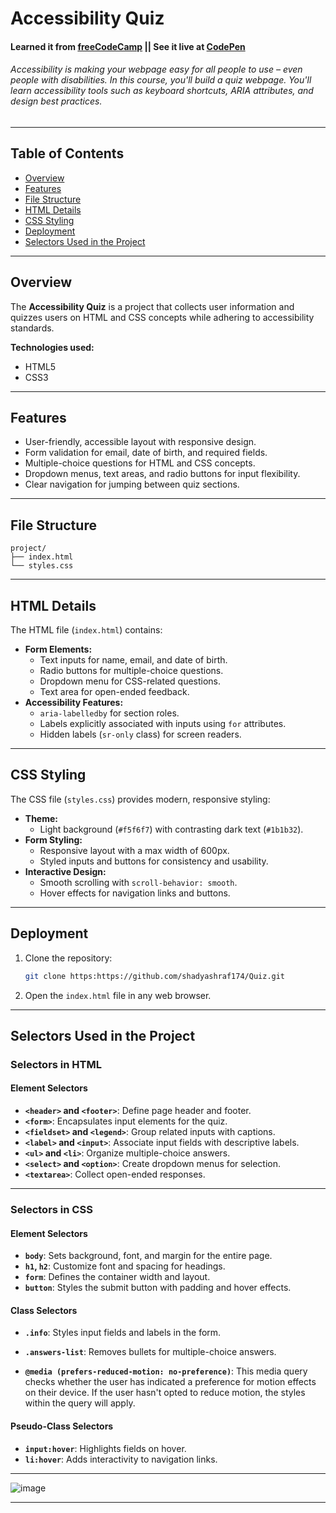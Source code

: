 # Accessibility Quiz  
#### Learned it from [freeCodeCamp](https://www.freecodecamp.org/) || See it live at [CodePen](https://codepen.io/shady-ashraf/pen/LYwKaYZ)  
###### Accessibility is making your webpage easy for all people to use – even people with disabilities. In this course, you'll build a quiz webpage. You'll learn accessibility tools such as keyboard shortcuts, ARIA attributes, and design best practices.

---

## Table of Contents  
- [Overview](#overview)  
- [Features](#features)  
- [File Structure](#file-structure)  
- [HTML Details](#html-details)  
- [CSS Styling](#css-styling)  
- [Deployment](#deployment)  
- [Selectors Used in the Project](#selectors-used-in-the-project)  

---

## Overview  
The **Accessibility Quiz** is a project that collects user information and quizzes users on HTML and CSS concepts while adhering to accessibility standards.

**Technologies used:**  
- HTML5  
- CSS3  
---

## Features  
- User-friendly, accessible layout with responsive design.  
- Form validation for email, date of birth, and required fields.  
- Multiple-choice questions for HTML and CSS concepts.  
- Dropdown menus, text areas, and radio buttons for input flexibility.  
- Clear navigation for jumping between quiz sections.  

---

## File Structure  
```
project/
├── index.html  
└── styles.css  
```

---

## HTML Details  
The HTML file (`index.html`) contains:  
- **Form Elements:**  
  - Text inputs for name, email, and date of birth.  
  - Radio buttons for multiple-choice questions.  
  - Dropdown menu for CSS-related questions.  
  - Text area for open-ended feedback.  
- **Accessibility Features:**  
  - `aria-labelledby` for section roles.  
  - Labels explicitly associated with inputs using `for` attributes.  
  - Hidden labels (`sr-only` class) for screen readers.  

---

## CSS Styling  
The CSS file (`styles.css`) provides modern, responsive styling:  
- **Theme:**  
  - Light background (`#f5f6f7`) with contrasting dark text (`#1b1b32`).  
- **Form Styling:**  
  - Responsive layout with a max width of 600px.  
  - Styled inputs and buttons for consistency and usability.  
- **Interactive Design:**  
  - Smooth scrolling with `scroll-behavior: smooth`.  
  - Hover effects for navigation links and buttons.  

---

## Deployment  
1. Clone the repository:  
   ```bash  
   git clone https:https://github.com/shadyashraf174/Quiz.git  
   ```  
2. Open the `index.html` file in any web browser.  

---

## Selectors Used in the Project  

### **Selectors in HTML**  

#### **Element Selectors**  
- **`<header>` and `<footer>`**: Define page header and footer.  
- **`<form>`**: Encapsulates input elements for the quiz.  
- **`<fieldset>` and `<legend>`**: Group related inputs with captions.  
- **`<label>` and `<input>`**: Associate input fields with descriptive labels.  
- **`<ul>` and `<li>`**: Organize multiple-choice answers.  
- **`<select>` and `<option>`**: Create dropdown menus for selection.  
- **`<textarea>`**: Collect open-ended responses.  

---

### **Selectors in CSS**  

#### **Element Selectors**  
- **`body`**: Sets background, font, and margin for the entire page.  
- **`h1`, `h2`**: Customize font and spacing for headings.  
- **`form`**: Defines the container width and layout.  
- **`button`**: Styles the submit button with padding and hover effects.  

#### **Class Selectors**  
- **`.info`**: Styles input fields and labels in the form.  
- **`.answers-list`**: Removes bullets for multiple-choice answers.  

- **`@media (prefers-reduced-motion: no-preference)`**:
This media query checks whether the user has indicated a preference for motion effects on their device. If the user hasn't opted to reduce motion, the styles within the query will apply.

#### **Pseudo-Class Selectors**  
- **`input:hover`**: Highlights fields on hover.  
- **`li:hover`**: Adds interactivity to navigation links.  

---

![image](https://github.com/user-attachments/assets/44862ef4-aee9-4ab0-a8e1-2236338ad057) 

--- 
